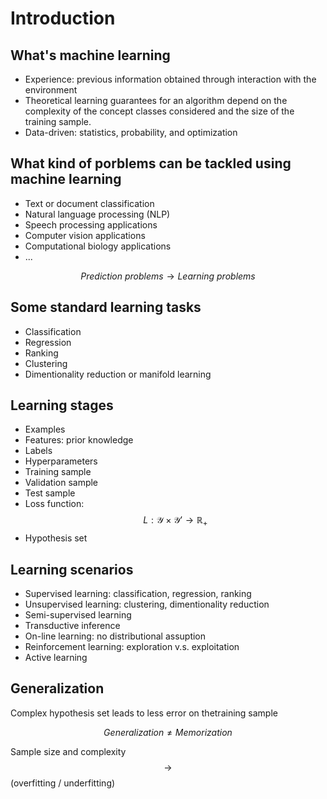 # Introduction

## What's machine learning

* Experience: previous information obtained through interaction with the environment
* Theoretical learning guarantees for an algorithm depend on the complexity of the concept classes considered and the size of the training sample.
* Data-driven: statistics, probability, and optimization

## What kind of porblems can be tackled using machine learning

* Text or document classification
* Natural language processing (NLP)
* Speech processing applications
* Computer vision applications
* Computational biology applications
* ...

$$
Prediction~problems \rightarrow Learning~problems
$$

## Some standard learning tasks

* Classification
* Regression
* Ranking
* Clustering
* Dimentionality reduction or manifold learning

## Learning stages

* Examples
* Features: prior knowledge
* Labels
* Hyperparameters
* Training sample
* Validation sample
* Test sample
* Loss function: $$L : \mathcal{Y \times Y'} \rightarrow \mathbb{R_+}$$
* Hypothesis set

## Learning scenarios

* Supervised learning: classification, regression, ranking
* Unsupervised learning: clustering, dimentionality reduction
* Semi-supervised learning
* Transductive inference
* On-line learning: no distributional assuption
* Reinforcement learning: exploration v.s. exploitation
* Active learning

## Generalization

Complex hypothesis set leads to less error on thetraining sample

$$
Generalization \neq Memorization
$$

Sample size and complexity $$\rightarrow$$​ (overfitting / underfitting)

